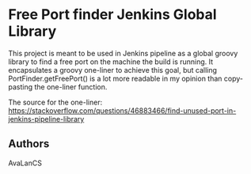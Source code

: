 # Free Port finder Jenkins Global Library

This project is meant to be used in Jenkins pipeline as a global groovy library to find a free port on the machine the build is running. It encapsulates a groovy one-liner to achieve this goal,
but calling PortFinder.getFreePort() is a lot more readable in my opinion than copy-pasting the one-liner function.

The source for the one-liner: https://stackoverflow.com/questions/46883466/find-unused-port-in-jenkins-pipeline-library

## Authors

AvaLanCS